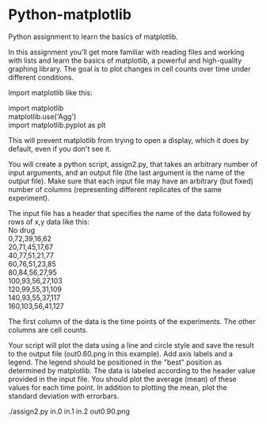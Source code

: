 # Python-matplotlib
Python assignment to learn the basics of matplotlib.

In this assignment you'll get more familiar with reading files and working with lists and learn the basics of matplotlib, a powerful and high-quality graphing library. The goal is to plot changes in cell counts over time under different conditions.

Import matplotlib like this:  

import matplotlib  
matplotlib.use('Agg')  
import matplotlib.pyplot as plt  

This will prevent matplotlib from trying to open a display, which it does by default, even if you don't see it.

You will create a python script, assign2.py, that takes an arbitrary number of input arguments, and an output file (the last argument is the name of the output file). Make sure that each input file may have an arbitrary (but fixed) number of columns (representing different replicates of the same experiment).

The input file has a header that specifies the name of the data followed by rows of x,y data like this:  
No drug  
0,72,39,16,62  
20,71,45,17,67  
40,77,51,21,77  
60,76,51,23,85  
80,84,56,27,95  
100,93,56,27,103  
120,99,55,31,109  
140,93,55,37,117  
160,103,56,41,127  

The first column of the data is the time points of the experiments. The other columns are cell counts.

Your script will plot the data using a line and circle style and save the result to the output file (out0.60.png in this example).
Add axis labels and a legend. The legend should be positioned in the "best" position as determined by matplotlib. The data is labeled according to the header value provided in the input file. You should plot the average (mean) of these values for each time point. In addition to plotting the mean, plot the standard deviation with errorbars.

./assign2.py  in.0 in.1 in.2 out0.90.png





